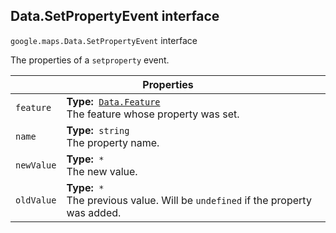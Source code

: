 <h2 id="Data.SetPropertyEvent"> Data.SetPropertyEvent interface </h2><p>
<code><span itemprop="path">google.maps</span>.<span itemprop="name">Data.SetPropertyEvent</span></code>
interface
</p><p>The properties of a <code>setproperty</code> event.</p><div class="devsite-table-wrapper"><table class="properties responsive" summary="interface Data.SetPropertyEvent - Properties">
<thead>
<tr><th colspan="2">Properties</th>
</tr></thead>
<tbody>
<tr id="Data.SetPropertyEvent.feature">
<td><code><span>feature</span></code></td>
<td><div><strong>Type:</strong>&nbsp; <code><a href="https://github.com/amenadiel/google-maps-documentation/blob/master/docs/Data.Feature.md">Data.Feature</a></code></div>
<div class="desc">The feature whose property was set.</div></td>
</tr>
<tr id="Data.SetPropertyEvent.name">
<td><code><span>name</span></code></td>
<td><div><strong>Type:</strong>&nbsp; <code>string</code></div>
<div class="desc">The property name.</div></td>
</tr>
<tr id="Data.SetPropertyEvent.newValue">
<td><code><span>newValue</span></code></td>
<td><div><strong>Type:</strong>&nbsp; <code>*</code></div>
<div class="desc">The new value.</div></td>
</tr>
<tr id="Data.SetPropertyEvent.oldValue">
<td><code><span>oldValue</span></code></td>
<td><div><strong>Type:</strong>&nbsp; <code>*</code></div>
<div class="desc">The previous value. Will be <code>undefined</code> if the property was added.</div></td>
</tr>
</tbody>
</table></div>